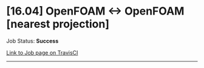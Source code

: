 # [16.04] OpenFOAM <-> OpenFOAM [nearest projection]

Job Status: **Success**

[Link to Job page on TravisCI](https://travis-ci.org/precice/systemtests/jobs/641770050)

---